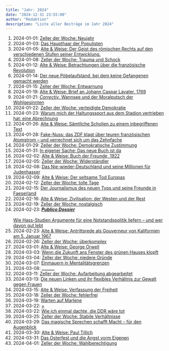 ```yaml
---
title: "Jahr: 2024"
date: "2024-12-31 23:55:00"
author: "Redaktion"
description: "Liste aller Beiträge im Jahr 2024"
---
```


1. 2024-01-01: [Zeller der Woche: Neujahr](*<?=$rbase?>*/2024/01-zeller-der-woche-neujahr)
2. 2024-01-03: [Das Haupthaar der Populisten](*<?=$rbase?>*/2024/01-das-haupthaar-der-populisten)
3. 2024-01-05: [Alte &amp; Weise: Der Geist des römischen Rechts auf den verschiedenen Stufen seiner Entwicklung.](*<?=$rbase?>*/2024/01-18230)
4. 2024-01-08: [Zeller der Woche: Trauma und Schock](*<?=$rbase?>*/2024/01-zeller-der-woche-trauma-und-schock)
5. 2024-01-12: [Alte &amp; Weise: Betrachtungen über die französische Revolution](*<?=$rbase?>*/2024/01-18237)
6. 2024-01-14: [Der neue Pöbelaufstand, bei dem keine Gefangenen gemacht werden](*<?=$rbase?>*/2024/01-der-neue-poebelaufstand-bei-dem-keine-gefangenen-gemacht-werden)
7. 2024-01-15: [Zeller der Woche: Entwarnung](*<?=$rbase?>*/2024/01-zeller-der-woche-entwarnung)
8. 2024-01-19: [Alte &amp; Weise: Brief an Johann Caspar Lavater, 1769](*<?=$rbase?>*/2024/01-18264)
9. 2024-01-21: [<i>Correctiv</i>, Wannsee und der Moralputsch der Wohlgesinnten](*<?=$rbase?>*/2024/01-correctiv-wannsee-und-der-moralputsch-der-wohlgesinnten)
10. 2024-01-22: [Zeller der Woche: verteidigte Demokratie](*<?=$rbase?>*/2024/01-zeller-der-woche-verteidigte-demokratie)
11. 2024-01-23: [Warum mich der Haltungssport aus dem Stadion vertrieben hat: eine Abrechnung](*<?=$rbase?>*/2024/01-warum-mich-der-haltungssport-aus-dem-stadion-vertrieben-hat-eine-abrechnung)
12. 2024-01-26: [Alte &amp; Weise: Sämtliche Scholien zu einem inbegriffenen Text](*<?=$rbase?>*/2024/01-18320)
13. 2024-01-28: [Fake-Nuss: das ZDF klagt über teuren französischen Atomstrom – und verrechnet sich um das Zehnfache](*<?=$rbase?>*/2024/01-fake-nuss-das-zdf-klagt-ueber-teuren-franzoesischen-atomstrom-und-verrechnet-sich-um-das-zehnfache)
14. 2024-01-29: [Zeller der Woche: Demokratische Zustimmung](*<?=$rbase?>*/2024/01-zeller-der-woche-demokratische-zustimmung)
15. 2024-01-31: [In eigener Sache: Das neue Buch ist da](*<?=$rbase?>*/2024/01-in-eigener-sache-das-neue-buch-ist-da)
16. 2024-02-02: [Alte &amp; Weise: Buch der Freunde, 1922](*<?=$rbase?>*/2024/02-18353)
17. 2024-02-05: [Zeller der Woche: Widerständler](*<?=$rbase?>*/2024/02-zeller-der-woche-widerstaendler)
18. 2024-02-08: [Das Nie-wieder-Deutschland und seine Millionen für Judenhasser](*<?=$rbase?>*/2024/02-das-nie-wieder-deutschland-und-seine-millionen-fuer-judenhasser)
19. 2024-02-09: [Alte &amp; Weise: Der seltsame Tod Europas](*<?=$rbase?>*/2024/02-18360)
20. 2024-02-12: [Zeller der Woche: tolle Tage](*<?=$rbase?>*/2024/02-zeller-der-woche-tolle-tage)
21. 2024-02-15: [Der Journalismus des neuen Typs und seine Freunde in Faeserland](*<?=$rbase?>*/2024/02-der-journalismus-des-neuen-typs-und-seine-freunde-in-faeserland)
22. 2024-02-16: [Alte &amp; Weise: Zivilisation: der Westen und der Rest](*<?=$rbase?>*/2024/02-18415)
23. 2024-02-19: [Zeller der Woche: nostalgisch](*<?=$rbase?>*/2024/02-zeller-der-woche-nostalgisch)
24. 2024-02-23: [<strong><i>Publico Dossier</i></strong><br><br>Wie Hass-Studien Argumente für eine Notstandspolitik liefern – und wer davon gut lebt](*<?=$rbase?>*/2024/02-publico-dossierwie-hass-studien-argumente-fuer-eine-notstandspolitik-liefern-und-wer-davon-gut-lebt)
25. 2024-02-23: [Alte &amp; Weise: Antrittsrede als Gouverneur von Kalifornien am 5. Januar 1967](*<?=$rbase?>*/2024/02-18431)
26. 2024-02-26: [Zeller der Woche: überkomplex](*<?=$rbase?>*/2024/02-zeller-der-woche-ueberkomplex)
27. 2024-03-01: [Alte &amp; Weise: George Orwell](*<?=$rbase?>*/2024/03-18471)
28. 2024-03-03: [Wenn die Zukunft ans Fenster des grünen Hauses klopft](*<?=$rbase?>*/2024/03-wenn-die-zukunft-ans-fenster-des-gruenen-hauses-klopft)
29. 2024-03-04: [Zeller der Woche: niedere Gründe](*<?=$rbase?>*/2024/03-zeller-der-woche-niedere-gruende)
30. 2024-03-07: [Einmauern in Mentalitätsgrenzen](*<?=$rbase?>*/2024/03-einmauern-in-mentalitaetsgrenzen)
31. 2024-03-08: [..........](*<?=$rbase?>*/2024/03-18518)
32. 2024-03-11: [Zeller der Woche: Aufarbeitung abgearbeitet](*<?=$rbase?>*/2024/03-zeller-der-woche-aufarbeitung-abgearbeitet)
33. 2024-03-13: [Die neuen Linken und ihr flexibles Verhältnis zur Gewalt gegen Frauen](*<?=$rbase?>*/2024/03-die-neuen-linken-und-ihr-flexibles-verhaeltnis-zur-gewalt-gegen-frauen)
34. 2024-03-15: [Alte &amp; Weise: Verfassung der Freiheit](*<?=$rbase?>*/2024/03-18553)
35. 2024-03-18: [Zeller der Woche: fehlerfrei](*<?=$rbase?>*/2024/03-zeller-der-woche-fehlerfrei)
36. 2024-03-19: [Warten auf Marlene](*<?=$rbase?>*/2024/03-warten-auf-marlene)
37. 2024-03-22: [+](*<?=$rbase?>*/2024/03-18578)
38. 2024-03-22: [Wie ich einmal dachte, die DDR wäre tot](*<?=$rbase?>*/2024/03-wie-ich-einmal-dachte-die-ddr-waere-tot)
39. 2024-03-25: [Zeller der Woche: Stabile Verhältnisse](*<?=$rbase?>*/2024/03-zeller-der-woche-stabile-verhaeltnisse)
40. 2024-03-29: [Das magische Sprechen schafft Macht – für den Augenblick](*<?=$rbase?>*/2024/03-das-magische-sprechen-schafft-macht-fuer-den-augenblick)
41. 2024-03-30: [Alte &amp; Weise: Paul Tillich](*<?=$rbase?>*/2024/03-18605)
42. 2024-03-31: [Das Osterfest und die Angst vorm Eigenen](*<?=$rbase?>*/2024/03-das-osterfest-und-die-angst-vorm-eigenen)
43. 2024-04-01: [Zeller der Woche: Wahlberechtigung](*<?=$rbase?>*/2024/04-zeller-der-woche-wahlberechtigung)



